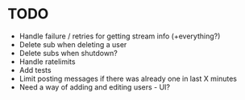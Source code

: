 # TODO

- Handle failure / retries for getting stream info (+everything?)
- Delete sub when deleting a user
- Delete subs when shutdown?
- Handle ratelimits
- Add tests
- Limit posting messages if there was already one in last X minutes
- Need a way of adding and editing users - UI?

